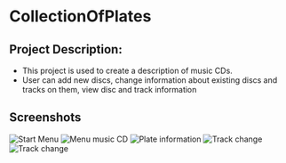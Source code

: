 # CollectionOfPlates
## Project Description:
- This project is used to create a description of music CDs. 
- User can add new discs, change information about existing discs and tracks on them, view disc and track information
## Screenshots
![Start Menu](https://github.com/CodeRookie0/collection-of-plates/blob/main/Start%20Menu.png)
![Menu music CD](https://github.com/CodeRookie0/collection-of-plates/blob/main/menu%20music%20CD.png)
![Plate information](https://github.com/CodeRookie0/collection-of-plates/blob/main/disc%20information.png)
![Track change](https://github.com/CodeRookie0/collection-of-plates/blob/main/track%20change.png)
![Track change](https://github.com/CodeRookie0/collection-of-plates/blob/main/track%20change.png) 
